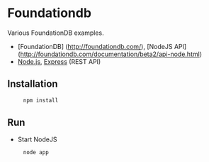 Foundationdb
============

Various FoundationDB examples.

* [FoundationDB] (http://foundationdb.com/), [NodeJS API] (http://foundationdb.com/documentation/beta2/api-node.html)
* [Node.js](http://nodejs.org/), [Express](http://expressjs.com/) (REST API)

## Installation

``` bash
     npm install
```

## Run

* Start NodeJS

``` bash
     node app
```